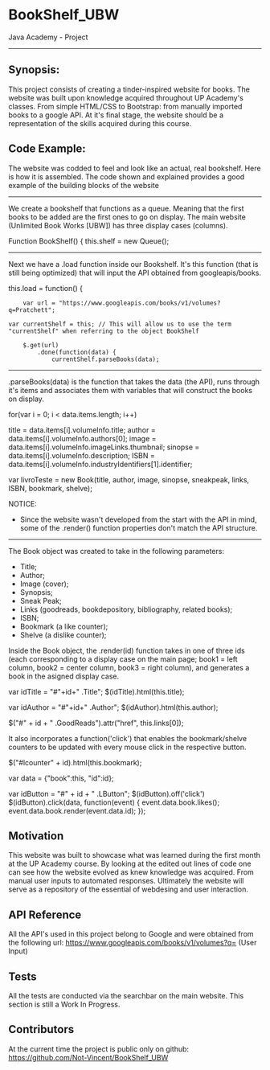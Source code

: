 # BookShelf_UBW
Java Academy - Project
--- --- --- --- --- ---

## Synopsis:
This project consists of creating a tinder-inspired website for books.
The website was built upon knowledge acquired throughout UP Academy's classes. From simple HTML/CSS to Bootstrap: from manually imported books to a google API.
At it's final stage, the website should be a representation of the skills acquired during this course.


## Code Example:
The website was codded to feel and look like an actual, real bookshelf.
Here is how it is assembled. The code shown and explained provides a good example of the building blocks of the website 

--- --- --- --- --- ---

We create a bookshelf that functions as a queue. Meaning that the first books to be added are the first ones to go on display.
The main website (Unlimited Book Works [UBW]) has three display cases (columns).

Function BookShelf() {
	this.shelf = new Queue();
  
***

Next we have a .load function inside our Bookshelf. It's this function (that is still being optimized) that will input the API obtained from googleapis/books.

this.load = function() {

		var url = "https://www.googleapis.com/books/v1/volumes?q=Pratchett";
    
    var currentShelf = this; // This will allow us to use the term "currentShelf" when referring to the object BookShelf

		$.get(url)
			.done(function(data) {
				currentShelf.parseBooks(data);
        
***

.parseBooks(data) is the function that takes the data (the API), runs through it's items and associates them with variables that will construct the books on display.

for(var i = 0; i < data.items.length; i++)

title = data.items[i].volumeInfo.title;
author = data.items[i].volumeInfo.authors[0];
image = data.items[i].volumeInfo.imageLinks.thumbnail;
sinopse = data.items[i].volumeInfo.description;
ISBN = data.items[i].volumeInfo.industryIdentifiers[1].identifier;

var livroTeste = new Book(title, author, image, sinopse, sneakpeak, links, ISBN, bookmark, shelve);

NOTICE:
- Since the website wasn't developed from the start with the API in mind, some of the .render() function properties don't match the API structure.

***

The Book object was created to take in the following parameters:
- Title;
- Author;
- Image (cover);
- Synopsis;
- Sneak Peak;
- Links (goodreads, bookdepository, bibliography, related books);
- ISBN;
- Bookmark (a like counter);
- Shelve (a dislike counter);

Inside the Book object, the .render(id) function takes in one of three ids (each corresponding to a display case on the main page; book1 = left column, book2 = center column, book3 = right column), and generates a book in the asigned display case.

var idTitle = "#"+id+" .Title";
$(idTitle).html(this.title);

var idAuthor = "#"+id+" .Author";
$(idAuthor).html(this.author);

$("#" + id + " .GoodReads").attr("href", this.links[0]);

It also incorporates a function('click') that enables the bookmark/shelve counters to be updated with every mouse click in the respective button.

$("#lcounter" + id).html(this.bookmark);

var data = {"book":this, "id":id};

var idButton = "#" + id + " .LButton";
$(idButton).off('click')
$(idButton).click(data, function(event) {
	event.data.book.likes();
	event.data.book.render(event.data.id);
});


## Motivation
This website was built to showcase what was learned during the first month at the UP Academy course.
By looking at the edited out lines of code one can see how the website evolved as knew knowledge was acquired. From manual user inputs to automated responses.
Ultimately the website will serve as a repository of the essential of webdesing and user interaction.


## API Reference
All the API's used in this project belong to Google and were obtained from the following url:
https://www.googleapis.com/books/v1/volumes?q= (User Input)


## Tests
All the tests are conducted via the searchbar on the main website.
This section is still a Work In Progress.


## Contributors
At the current time the project is public only on github:
https://github.com/Not-Vincent/BookShelf_UBW




